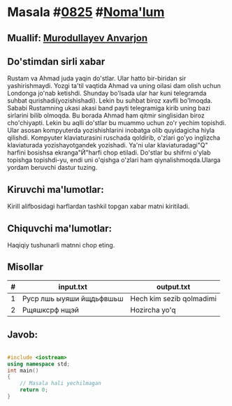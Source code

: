 
<h1>Masala #<a href="https://robocontest.uz/tasks/0825">0825</a> #<a href="https://robocontest.uz/tasks?category=1">Noma'lum</a></h1>
<h2> Muallif: <a href="https://robocontest.uz/profile/lordcoder">Murodullayev Anvarjon</a></h2>
<h2>Do'stimdan sirli xabar</h2>
<p>Rustam va Ahmad juda yaqin do'stlar. Ular hatto bir-biridan sir yashirishmaydi. Yozgi ta'til vaqtida Ahmad va uning oilasi dam olish uchun Londonga jo'nab ketishdi. Shunday bo'lsada ular har kuni telegramda suhbat qurishadi(yozishishadi). Lekin bu suhbat biroz xavfli bo'lmoqda. Sababi Rustamning ukasi akasi band payti telegramiga kirib uning bazi sirlarini bilib olmoqda. Bu borada Ahmad ham qitmir singlisidan biroz cho'chiyapti. Lekin bu aqlli do'stlar bu muammo uchun zo'r yechim topishdi. Ular asosan kompyuterda yozishishlarini inobatga olib quyidagicha hiyla qilishdi. Kompyuter klaviaturasini ruschada qoldirib, o'zlari go'yo inglizcha klaviaturada yozishayotgandek yozishadi. Ya'ni ular klaviaturadagi"Q" harfini bosishsa ekranga"Й"harfi chop etiladi. Do'stlar bu shifrni o'ylab topishga topishdi-yu, endi uni o'qishga o'zlari ham qiynalishmoqda.Ularga yordam beruvchi dastur tuzing.</p>
<h2>Kiruvchi ma'lumotlar:</h2>
<p>Kirill alifbosidagi harflardan tashkil topgan xabar matni kiritiladi.</p>
<h2>Chiquvchi ma'lumotlar:</h2>
<p>Haqiqiy tushunarli matnni chop eting.</p>
<h2>Misollar</h2>
<table>
    <thead>
        <tr>
            <th>#</th>
            <th>input.txt</th>
            <th>output.txt</th>
        </tr>
    </thead>
    <tbody>
            <tr>
                <td>1</td>
                <td>Руср лшь ыуяши йщдьфвшьш</td>
                <td>Hech kim sezib qolmadimi</td>
            </tr>
            <tr>
                <td>2</td>
                <td>Рщяшксрф нщэй</td>
                <td>Hozircha yo'q</td>
            </tr>
    </tbody>
    </table>
    
<h2>Javob:</h2>

######
```cpp
#include <iostream>
using namespace std;
int main()
{
    // Masala hali yechilmagan
    return 0;
}
```

